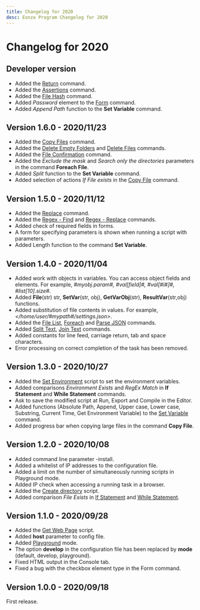 ```yaml
---
title: Changelog for 2020
desc: Eonza Program Changelog for 2020
---
```

# Changelog for 2020

## Developer version

* Added the [Return](/scripts/return.html) command.
* Added the [Assertions](/scripts/assertions.html) command.
* Added the [File Hash](/scripts/file-hash.html) command.
* Added *Password* element to the [Form](/scripts/form.html) command.
* Added *Append Path* function to the **Set Variable** command.

<!--## Beta version 1.6.0-->

## Version 1.6.0 - 2020/11/23

* Added the [Copy Files](/scripts/copy-files.html) command.
* Added the [Delete Empty Folders](/scripts/delete-empty-folders.html) and [Delete Files](/scripts/delete-files.html) commands.
* Added the [File Confirmation](/scripts/file-confirmation.html) command.
* Added the *Exclude the mask* and *Search only the directories* parameters in the command **Foreach File**.
* Added *Split* function to the **Set Variable** command.
* Added selection of actions *If File exists* in the [Copy File](/scripts/copy-file.html) command.

## Version 1.5.0 - 2020/11/12

* Added the [Replace](/scripts/replace.html) command.
* Added the [Regex - Find](/scripts/regex-find.html) and [Regex - Replace](/scripts/regex-replace.html) commands.
* Added check of required fields in forms.
* A form for specifying parameters is shown when running a script with parameters.
* Added Length function to the command **Set Variable**.

## Version 1.4.0 - 2020/11/04

* Added work with objects in variables. You can access object fields and elements. For example, *#myobj.param#, #val[field]#, #val[#i#]#, #list[10].size#*.
* Added **File**(str) str, **SetVar**(str, obj), **GetVarObj**(str), **ResultVar**(str,obj) functions.
* Added substitution of file contents in values. For example, *&lt;/home/user/#mypath#/settings.json&gt;*.
* Added the [File List](/scripts/file-list.html), [Foreach](/scripts/foreach.html) and [Parse JSON](/scripts/parse-json.html) commands.
* Added [Split Text](/scripts/split-text.html), [Join Text](/scripts/join-text.html) commands.
* Added constants for line feed, carriage return, tab and space characters.
* Error processing on correct completion of the task has been removed.

## Version 1.3.0 - 2020/10/27

* Added the [Set Environment](/scripts/set-environment.html) script to set the environment variables.
* Added comparisons *Environment Exists* and *RegEx Match* in **If Statement** and **While Statement** commands.
* Ask to save the modified script at Run, Export and Compile in the Editor.
* Added functions (Absolute Path, Append, Upper case, Lower case, Substring, Current Time, Get Environment Variable) to the [Set Variable](/scripts/set-variable.html) command.
* Added progress bar when copying large files in the command **Copy File**.

## Version 1.2.0 - 2020/10/08

* Added command line parameter -install.
* Added a whitelist of IP addresses to the configuration file.
* Added a limit on the number of simultaneously running scripts in Playground mode.
* Added IP check when accessing a running task in a browser.
* Added the [Create directory](/scripts/create-dir.html) script.
* Added comparison *File Exists* in [If Statement](/scripts/if-statement.html) and [While Statement](/scripts/while-statement.html).

## Version 1.1.0 - 2020/09/28

* Added the [Get Web Page](/scripts/get-webpage.html) script.
* Added **host** parameter to config file.
* Added [Playground](playground.html) mode.
* The option **develop** in the configuration file has been replaced by **mode** (default, develop, playground).
* Fixed HTML output in the Console tab.
* Fixed a bug with the checkbox element type in the Form command.

## Version 1.0.0 - 2020/09/18

First release.
